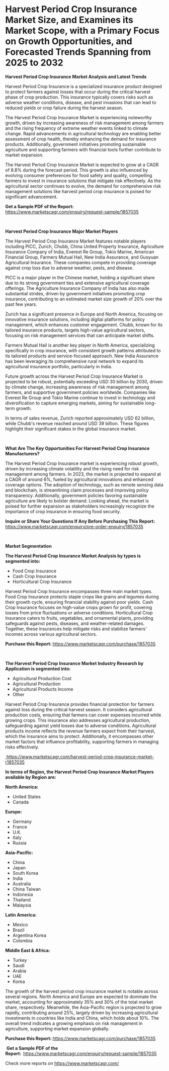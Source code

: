 <p><h1>Harvest Period Crop Insurance Market Size, and Examines its Market Scope, with a Primary Focus on Growth Opportunities, and Forecasted Trends Spanning from 2025 to 2032</h1></p><p><strong>Harvest Period Crop Insurance Market Analysis and Latest Trends</strong></p>
<p><p>Harvest Period Crop Insurance is a specialized insurance product designed to protect farmers against losses that occur during the critical harvest phase of crop production. This insurance typically covers risks such as adverse weather conditions, disease, and pest invasions that can lead to reduced yields or crop failure during the harvest season.</p><p>The Harvest Period Crop Insurance Market is experiencing noteworthy growth, driven by increasing awareness of risk management among farmers and the rising frequency of extreme weather events linked to climate change. Rapid advancements in agricultural technology are enabling better assessment of crop health, thereby enhancing the demand for insurance products. Additionally, government initiatives promoting sustainable agriculture and supporting farmers with financial tools further contribute to market expansion. </p><p>The Harvest Period Crop Insurance Market is expected to grow at a CAGR of 8.8% during the forecast period. This growth is also influenced by evolving consumer preferences for food safety and quality, compelling farmers to invest in insurance solutions that mitigate risk effectively. As the agricultural sector continues to evolve, the demand for comprehensive risk management solutions like harvest period crop insurance is poised for significant advancement.</p></p>
<p><strong>Get a Sample PDF of the Report:&nbsp;</strong> <a href="https://www.marketscagr.com/enquiry/request-sample/1857035?utm_campaign=3135&utm_medium=2&utm_source=Github&utm_content=ia&utm_term=27032025&utm_id=harvest-period-crop-insurance">https://www.marketscagr.com/enquiry/request-sample/1857035</a></p>
<p>&nbsp;</p>
<p><strong>Harvest Period Crop Insurance Major Market Players</strong></p>
<p><p>The Harvest Period Crop Insurance Market features notable players including PICC, Zurich, Chubb, China United Property Insurance, Agriculture Insurance Company of India, Everest Re Group, Tokio Marine, American Financial Group, Farmers Mutual Hail, New India Assurance, and Guoyuan Agricultural Insurance. These companies compete in providing coverage against crop loss due to adverse weather, pests, and disease.</p><p>PICC is a major player in the Chinese market, holding a significant share due to its strong government ties and extensive agricultural coverage offerings. The Agriculture Insurance Company of India has also made substantial strides, driven by government initiatives promoting crop insurance, contributing to an estimated market size growth of 20% over the past few years.</p><p>Zurich has a significant presence in Europe and North America, focusing on innovative insurance solutions, including digital platforms for policy management, which enhances customer engagement. Chubb, known for its tailored insurance products, targets high-value agricultural sectors, focusing on risk management services that can anticipate market shifts.</p><p>Farmers Mutual Hail is another key player in North America, specializing specifically in crop insurance, with consistent growth patterns attributed to its tailored products and service-focused approach. New India Assurance has been leveraging its comprehensive rural network to expand its agricultural insurance portfolio, particularly in India.</p><p>Future growth across the Harvest Period Crop Insurance Market is projected to be robust, potentially exceeding USD 30 billion by 2030, driven by climate change, increasing awareness of risk management among farmers, and supportive government policies worldwide. Companies like Everest Re Group and Tokio Marine continue to invest in technology and diversification to capture emerging markets, aiming for sustainable long-term growth. </p><p>In terms of sales revenue, Zurich reported approximately USD 62 billion, while Chubb's revenue reached around USD 39 billion. These figures highlight their significant stakes in the global insurance market.</p></p>
<p>&nbsp;</p>
<p><strong>What Are The Key Opportunities For Harvest Period Crop Insurance Manufacturers?</strong></p>
<p><p>The Harvest Period Crop Insurance market is experiencing robust growth, driven by increasing climate volatility and the rising need for risk management among farmers. In 2023, the market is projected to expand at a CAGR of around 6%, fueled by agricultural innovations and enhanced coverage options. The adoption of technology, such as remote sensing data and blockchain, is streamlining claim processes and improving policy transparency. Additionally, government policies favoring sustainable agriculture are likely to bolster demand. Looking ahead, the market is poised for further expansion as stakeholders increasingly recognize the importance of crop insurance in ensuring food security.</p></p>
<p><strong>Inquire or Share Your Questions If Any Before Purchasing This Report:</strong> <a href="https://www.marketscagr.com/enquiry/pre-order-enquiry/1857035?utm_campaign=3135&utm_medium=2&utm_source=Github&utm_content=ia&utm_term=27032025&utm_id=harvest-period-crop-insurance">https://www.marketscagr.com/enquiry/pre-order-enquiry/1857035</a></p>
<p>&nbsp;</p>
<p><strong>Market Segmentation</strong></p>
<p><strong>The Harvest Period Crop Insurance Market Analysis by types is segmented into:</strong></p>
<p><ul><li>Food Crop Insurance</li><li>Cash Crop Insurance</li><li>Horticultural Crop Insurance</li></ul></p>
<p><p>Harvest Period Crop Insurance encompasses three main market types. Food Crop Insurance protects staple crops like grains and legumes during their growth cycle, ensuring financial stability against poor yields. Cash Crop Insurance focuses on high-value crops grown for profit, covering losses from price fluctuations or adverse conditions. Horticultural Crop Insurance caters to fruits, vegetables, and ornamental plants, providing safeguards against pests, diseases, and weather-related damages. Together, these insurances help mitigate risks and stabilize farmers' incomes across various agricultural sectors.</p></p>
<p><strong>Purchase this Report:&nbsp;</strong><a href="https://www.marketscagr.com/purchase/1857035?utm_campaign=3135&utm_medium=2&utm_source=Github&utm_content=ia&utm_term=27032025&utm_id=harvest-period-crop-insurance">https://www.marketscagr.com/purchase/1857035</a></p>
<p>&nbsp;</p>
<p><strong>The Harvest Period Crop Insurance Market Industry Research by Application is segmented into:</strong></p>
<p><ul><li>Agricultural Production Cost</li><li>Agricultural Production</li><li>Agricultural Products Income</li><li>Other</li></ul></p>
<p><p>Harvest Period Crop Insurance provides financial protection for farmers against loss during the critical harvest season. It considers agricultural production costs, ensuring that farmers can cover expenses incurred while growing crops. This insurance also addresses agricultural production, safeguarding against yield losses due to adverse conditions. Agricultural products income reflects the revenue farmers expect from their harvest, which the insurance aims to protect. Additionally, it encompasses other market factors that influence profitability, supporting farmers in managing risks effectively.</p></p>
<p><a href="https://www.marketscagr.com/harvest-period-crop-insurance-market-r1857035?utm_campaign=3135&utm_medium=2&utm_source=Github&utm_content=ia&utm_term=27032025&utm_id=harvest-period-crop-insurance">&nbsp;https://www.marketscagr.com/harvest-period-crop-insurance-market-r1857035</a></p>
<p><strong>In terms of Region, the Harvest Period Crop Insurance Market Players available by Region are:</strong></p>
<p>
    <p> <strong> North America: </strong>
        <ul>
            <li>United States</li>
            <li>Canada</li>
        </ul>
        </p> 
    <p> <strong> Europe: </strong>
        <ul>
            <li>Germany</li>
            <li>France</li>
            <li>U.K.</li>
            <li>Italy</li>
            <li>Russia</li>
        </ul>
        </p> 
    <p> <strong> Asia-Pacific: </strong>
        <ul>
            <li>China</li>
            <li>Japan</li>
            <li>South Korea</li>
            <li>India</li>
            <li>Australia</li>
            <li>China Taiwan</li>
            <li>Indonesia</li>
            <li>Thailand</li>
            <li>Malaysia</li>
        </ul>
        </p> 
    <p> <strong> Latin America: </strong>
        <ul>
            <li>Mexico</li>
            <li>Brazil</li>
            <li>Argentina Korea</li>
            <li>Colombia</li>
        </ul>
        </p> 
    <p> <strong> Middle East & Africa: </strong>
        <ul>
            <li>Turkey</li>
            <li>Saudi</li>
            <li>Arabia</li>
            <li>UAE</li>
            <li>Korea</li>
        </ul>
    </p>
    </p>
<p><p>The growth of the harvest period crop insurance market is notable across several regions. North America and Europe are expected to dominate the market, accounting for approximately 35% and 30% of the total market share, respectively. Meanwhile, the Asia-Pacific region is projected to grow rapidly, contributing around 25%, largely driven by increasing agricultural investments in countries like India and China, which holds about 10%. The overall trend indicates a growing emphasis on risk management in agriculture, supporting market expansion globally.</p></p>
<p><strong>Purchase this Report: </strong><a href="https://www.marketscagr.com/purchase/1857035?utm_campaign=3135&utm_medium=2&utm_source=Github&utm_content=ia&utm_term=27032025&utm_id=harvest-period-crop-insurance">https://www.marketscagr.com/purchase/1857035</a></p>
<p>&nbsp;<strong>Get a Sample PDF of the Report:&nbsp;&nbsp;</strong><a href="https://www.marketscagr.com/enquiry/request-sample/1857035?utm_campaign=3135&utm_medium=2&utm_source=Github&utm_content=ia&utm_term=27032025&utm_id=harvest-period-crop-insurance">https://www.marketscagr.com/enquiry/request-sample/1857035</a></p>
<p><strong></strong></p>
<p>Check more reports on <a href="https://www.marketscagr.com/?utm_campaign=3135&utm_medium=2&utm_source=Github&utm_content=ia&utm_term=27032025&utm_id=harvest-period-crop-insurance">https://www.marketscagr.com/</a></p>